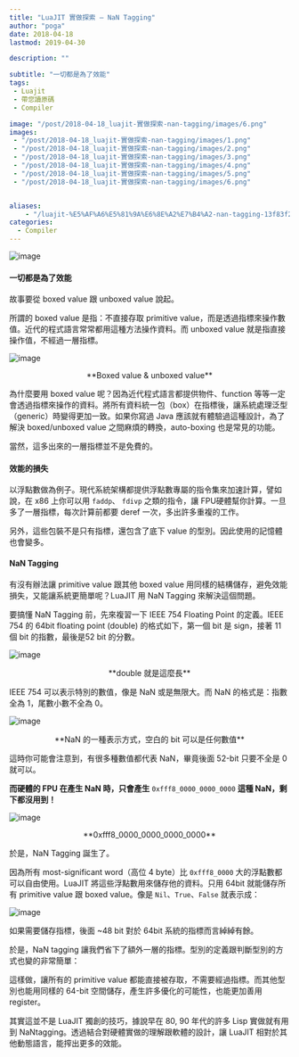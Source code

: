 ```yaml
---
title: "LuaJIT 實做探索 — NaN Tagging"
author: "poga"
date: 2018-04-18
lastmod: 2019-04-30

description: ""

subtitle: "一切都是為了效能"
tags:
 - Luajit
 - 帶您讀原碼
 - Compiler

image: "/post/2018-04-18_luajit-實做探索-nan-tagging/images/6.png"
images:
 - "/post/2018-04-18_luajit-實做探索-nan-tagging/images/1.png"
 - "/post/2018-04-18_luajit-實做探索-nan-tagging/images/2.png"
 - "/post/2018-04-18_luajit-實做探索-nan-tagging/images/3.png"
 - "/post/2018-04-18_luajit-實做探索-nan-tagging/images/4.png"
 - "/post/2018-04-18_luajit-實做探索-nan-tagging/images/5.png"
 - "/post/2018-04-18_luajit-實做探索-nan-tagging/images/6.png"


aliases:
    - "/luajit-%E5%AF%A6%E5%81%9A%E6%8E%A2%E7%B4%A2-nan-tagging-13f83f247dc6"
categories:
  - Compiler
---
```


![image](/post/2018-04-18_luajit-實做探索-nan-tagging/images/1.png)

#### 一切都是為了效能

故事要從 boxed value 跟 unboxed value 說起。

所謂的 boxed value 是指：不直接存取 primitive value，而是透過指標來操作數值。近代的程式語言常常都用這種方法操作資料。而 unboxed value 就是指直接操作值，不經過一層指標。




![image](/post/2018-04-18_luajit-實做探索-nan-tagging/images/2.png)

<center> **Boxed value &amp; unboxed value**</center>



為什麼要用 boxed value 呢？因為近代程式語言都提供物件、function 等等一定會透過指標來操作的資料。將所有資料統一包（box）在指標後，讓系統處理泛型（generic）時變得更加一致。如果你寫過 Java 應該就有體驗過這種設計，為了解決 boxed/unboxed value 之間麻煩的轉換，auto-boxing 也是常見的功能。

當然，這多出來的一層指標並不是免費的。

#### 效能的損失

以浮點數做為例子。現代系統架構都提供浮點數專屬的指令集來加速計算，譬如說，在 x86 上你可以用 `faddp`、 `fdivp` 之類的指令，讓 FPU硬體幫你計算。一旦多了一層指標，每次計算前都要 deref 一次，多出許多重複的工作。

另外，這些包裝不是只有指標，還包含了底下 value 的型別。因此使用的記憶體也會變多。

#### NaN Tagging

有沒有辦法讓 primitive value 跟其他 boxed value 用同樣的結構儲存，避免效能損失，又能讓系統更簡單呢？LuaJIT 用 NaN Tagging 來解決這個問題。

要搞懂 NaN Tagging 前，先來複習一下 IEEE 754 Floating Point 的定義。IEEE 754 的 64bit floating point (double) 的格式如下，第一個 bit 是 sign，接著 11 個 bit 的指數，最後是52 bit 的分數。




![image](/post/2018-04-18_luajit-實做探索-nan-tagging/images/3.png)

<center>**double 就是這麼長**</center>



IEEE 754 可以表示特別的數值，像是 NaN 或是無限大。而 NaN 的格式是：指數全為 1，尾數小數不全為 0。




![image](/post/2018-04-18_luajit-實做探索-nan-tagging/images/4.png)

<center>**NaN 的一種表示方式，空白的 bit 可以是任何數值**</center>



這時你可能會注意到，有很多種數值都代表 NaN，畢竟後面 52-bit 只要不全是 0 就可以。

**而硬體的 FPU 在產生 NaN 時，只會產生** `0xfff8_0000_0000_0000` **這種 NaN，剩下都沒用到！**

![image](/post/2018-04-18_luajit-實做探索-nan-tagging/images/5.png)

<center>**0xfff8_0000_0000_0000_0000**</center>



於是，NaN Tagging 誕生了。

因為所有 most-significant word（高位 4 byte）比 `0xfff8_0000` 大的浮點數都可以自由使用。LuaJIT 將這些浮點數用來儲存他的資料。只用 64bit 就能儲存所有 primitive value 跟 boxed value。像是 `Nil`、`True`、`False` 就表示成：




![image](/post/2018-04-18_luajit-實做探索-nan-tagging/images/6.png)



如果需要儲存指標，後面 ~48 bit 對於 64bit 系統的指標而言綽綽有餘。

於是，NaN tagging 讓我們省下了額外一層的指標。型別的定義跟判斷型別的方式也變的非常簡單：




這樣做，讓所有的 primitive value 都能直接被存取，不需要經過指標。而其他型別也能用同樣的 64-bit 空間儲存，產生許多優化的可能性，也能更加善用 register。

其實這並不是 LuaJIT 獨創的技巧，據說早在 80, 90 年代的許多 Lisp 實做就有用到 NaNtagging。透過結合對硬體實做的理解跟軟體的設計，讓 LuaJIT 相對於其他動態語言，能搾出更多的效能。

